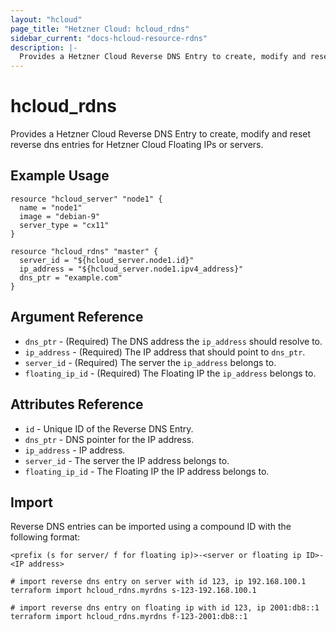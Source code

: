 ```yaml
---
layout: "hcloud"
page_title: "Hetzner Cloud: hcloud_rdns"
sidebar_current: "docs-hcloud-resource-rdns"
description: |-
  Provides a Hetzner Cloud Reverse DNS Entry to create, modify and reset reverse dns entries for Hetzner Cloud Floating IPs or servers.
---
```


# hcloud_rdns

Provides a Hetzner Cloud Reverse DNS Entry to create, modify and reset reverse dns entries for Hetzner Cloud Floating IPs or servers.

## Example Usage

```hcl
resource "hcloud_server" "node1" {
  name = "node1"
  image = "debian-9"
  server_type = "cx11"
}

resource "hcloud_rdns" "master" {
  server_id = "${hcloud_server.node1.id}"
  ip_address = "${hcloud_server.node1.ipv4_address}"
  dns_ptr = "example.com"
}
```

## Argument Reference

- `dns_ptr` - (Required) The DNS address the `ip_address` should resolve to.
- `ip_address` - (Required) The IP address that should point to `dns_ptr`.
- `server_id` - (Required) The server the `ip_address` belongs to.
- `floating_ip_id` - (Required) The Floating IP the `ip_address` belongs to.

## Attributes Reference

- `id` - Unique ID of the Reverse DNS Entry.
- `dns_ptr` - DNS pointer for the IP address.
- `ip_address` - IP address.
- `server_id` - The server the IP address belongs to.
- `floating_ip_id` - The Floating IP the IP address belongs to.

## Import

Reverse DNS entries can be imported using a compound ID with the following format:

`<prefix (s for server/ f for floating ip)>-<server or floating ip ID>-<IP address>`

```
# import reverse dns entry on server with id 123, ip 192.168.100.1
terraform import hcloud_rdns.myrdns s-123-192.168.100.1

# import reverse dns entry on floating ip with id 123, ip 2001:db8::1
terraform import hcloud_rdns.myrdns f-123-2001:db8::1
```
